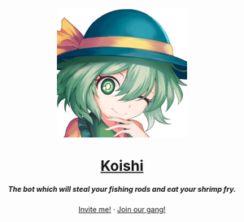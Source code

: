 <p align="center">
    <img width="256px" height="256px" src="https://raw.githubusercontent.com/HuyaneMatsu/Koishi/master/library/koishi_avatar_0000_by_ashy.png" align="center" alt="Koishi"/>
</p>

<h1 align="center">
    <b><a href="https://github.com/HuyaneMatsu/koishi">Koishi</a></b>
</h1>

<h5 align="center">
    The bot which will steal your fishing rods and eat your shrimp fry.
</h5>

<p align="center">
    <a href="https://discord.com/oauth2/authorize?client_id=486565096164687885&scope=bot%20applications.commands">Invite me!</a>
    ·
    <a href="http://discord.gg/3cH2r5d">Join our gang!</a>
    </p>
</p>
